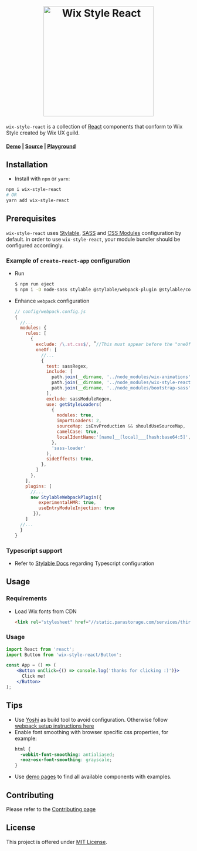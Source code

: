 <h1 style="text-align: center;">
    <a href="https://wix.github.com/wix-style-react">
        <img src="https://raw.githubusercontent.com/wix/wix-style-react/master/.storybook/logo.svg?sanitize=true" alt="Wix Style React" width="300">
    </a>
</h1>

`wix-style-react` is a collection of [React](https://facebook.github.io/react/) components that conform to Wix Style created by Wix UX guild.

#### [Demo](https://wix-wix-style-react.surge.sh/) | [Source](https://github.com/wix/wix-style-react) | [Playground](https://codesandbox.io/s/7w8m804o5j)

## Installation
* Install with `npm` or `yarn`:
```sh
npm i wix-style-react
# OR
yarn add wix-style-react
```

## Prerequisites
`wix-style-react` uses [Stylable](https://stylable.io/), [SASS](https://sass-lang.com/) and [CSS Modules](https://github.com/css-modules/css-modules) configuration by default. 
in order to use `wix-style-react`, your module bundler should be configured accordingly.  

### Example of `create-react-app` configuration
- Run 
    ```bash
    $ npm run eject
    $ npm i -D node-sass stylable @stylable/webpack-plugin @stylable/core
    ```
-  Enhance `webpack` configuration

    ```js
    // config/webpack.config.js
    {
      //...
      modules: {
        rules: [
          {
            exclude: /\.st.css$/, ˚//This must appear before the "oneOf" property
            oneOf: [
              //...
              {
                test: sassRegex,
                include: [
                  path.join(__dirname, '../node_modules/wix-animations'),
                  path.join(__dirname, '../node_modules/wix-style-react'),
                  path.join(__dirname, '../node_modules/bootstrap-sass')
                ],
                exclude: sassModuleRegex,
                use: getStyleLoaders(
                  {
                    modules: true,
                    importLoaders: 2,
                    sourceMap: isEnvProduction && shouldUseSourceMap,
                    camelCase: true,
                    localIdentName:'[name]__[local]___[hash:base64:5]',
                  },
                  'sass-loader'
                ),
                sideEffects: true,
              },
            ]
          },
        ],
        plugins: [
          //...
          new StylableWebpackPlugin({
             experimentalHMR: true,
             useEntryModuleInjection: true
           }),
        ]
      //...
      }
    }
    ```
### Typescript support
- Refer to [Stylable Docs](https://stylable.io/docs/getting-started/install-configure#types) regarding Typescript configuration
        
## Usage

### Requirements

* Load Wix fonts from CDN
    ```html
    <link rel="stylesheet" href="//static.parastorage.com/services/third-party/fonts/Helvetica/fontFace.css">
    ```
### Usage   


```jsx
import React from 'react';
import Button from 'wix-style-react/Button';

const App = () => (
    <Button onClick={() => console.log('thanks for clicking :)')}>
      Click me!
    </Button>
);
```

## Tips

* Use [Yoshi](https://github.com/wix/yoshi) as build tool to avoid configuration. Otherwise follow [webpack setup instructions here](https://github.com/wix/wix-style-react/blob/master/docs/usage-without-yoshi.md)
* Enable font smoothing with browser specific css properties, for example:
    ```css
    html {
      -webkit-font-smoothing: antialiased;
      -moz-osx-font-smoothing: grayscale;
    }
    ```
* Use [demo pages](https://wix-wix-style-react.surge.sh/) to find all available components with examples.

## Contributing

Please refer to the [Contributing page](./CONTRIBUTING.md)

## License

This project is offered under [MIT License](https://github.com/wix/wix-style-react/blob/master/LICENSE).
